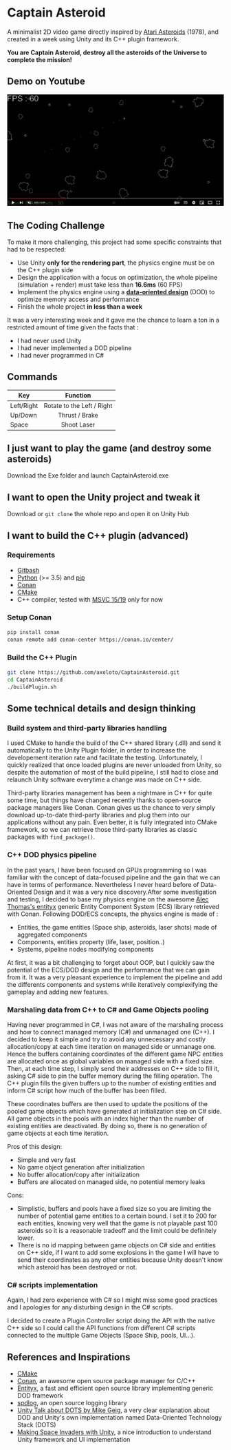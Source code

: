 # Captain Asteroid

A minimalist 2D video game directly inspired by [Atari Asteroids](https://www.youtube.com/watch?v=WYSupJ5r2zo) (1978), and created in a week using Unity and its C++ plugin framework. 

**You are Captain Asteroid, destroy all the asteroids of the Universe to complete the mission!**

## Demo on Youtube
[![ytCaptainAsteroid](ytCaptainAsteroid.jpg)](https://www.youtube.com/watch?v=u3iGnAMILYUy "Video on Youtube")

## The Coding Challenge

To make it more challenging, this project had some specific constraints that had to be respected:
- Use Unity **only for the rendering part**, the physics engine must be on the C++ plugin side
- Design the application with a focus on optimization, the whole pipeline (simulation + render) must take less than **16.6ms** (60 FPS)
- Implement the physics engine using a **[data-oriented design](https://en.wikipedia.org/wiki/Data-oriented_design)** (DOD) to optimize memory access and performance
- Finish the whole project **in less than a week**

It was a very interesting week and it gave me the chance to learn a ton in a restricted amount of time given the facts that :
- I had never used Unity
- I had never implemented a DOD pipeline
- I had never programmed in C#
  


## Commands
| Key   |      Function      |
|----------|:-------------:|
| Left/Right |  Rotate to the Left / Right |
| Up/Down | Thrust / Brake |
| Space | Shoot Laser |


## I just want to play the game (and destroy some asteroids)
Download the Exe folder and launch CaptainAsteroid.exe

## I want to open the Unity project and tweak it
Download or `git clone` the whole repo and open it on Unity Hub

## I want to build the C++ plugin (advanced)

### Requirements

- [Gitbash](https://git-scm.com/downloads)
- [Python](https://www.python.org/) (>= 3.5) and [pip](https://pypi.org/project/pip/)
- [Conan](https://conan.io/)
- [CMake](https://cmake.org/download/)
- C++ compiler, tested with [MSVC 15/19](https://visualstudio.microsoft.com/vs/features/cplusplus/) only for now 

### Setup Conan

```bash
pip install conan
conan remote add conan-center https://conan.io/center/
```
### Build the C++ Plugin

```bash
git clone https://github.com/axoloto/CaptainAsteroid.git
cd CaptainAsteroid
./buildPlugin.sh
```

## Some technical details and design thinking

### Build system and third-party libraries handling
I used CMake to handle the build of the C++ shared library (.dll) and send it automatically to the Unity Plugin folder, in order to increase the developement iteration rate and facilitate the testing. Unfortunately, I quickly realized that once loaded plugins are never unloaded from Unity, so despite the automation of most of the build pipeline, I still had to close and relaunch Unity software everytime a change was made on C++ side. 

Third-party libraries management has been a nightmare in C++ for quite some time, but things have changed recently thanks to open-source package managers like Conan. Conan gives us the chance to very simply download up-to-date third-party libraries and plug them into our applications without any pain. Even better, it is fully integrated into CMake framework, so we can retrieve those third-party libraries as classic packages with `find_package()`.

### C++ DOD physics pipeline
In the past years, I have been focused on GPUs programming so I was familiar with the concept of data-focused pipeline and the gain that we can have in terms of performance. Nevertheless I never heard before of Data-Oriented Design and it was a very nice discovery.After some investigation and testing, I decided to base my physics engine on the awesome [Alec Thomas's entityx](https://github.com/alecthomas/entityx) generic Entity Component System (ECS) library retrieved with Conan. Following DOD/ECS concepts, the physics engine is made of :
- Entities, the game entities (Space ship, asteroids, laser shots) made of aggregated components
- Components, entities property (life, laser, position..)
- Systems, pipeline nodes modifying components

At first, it was a bit challenging to forget about OOP, but I quickly saw the potential of the ECS/DOD design and the performance that we can gain from it. It was a very pleasant experience to implement the pipeline and add the differents components and systems while iteratively complexifying the gameplay and adding new features.

### Marshaling data from C++ to C# and Game Objects pooling
Having never programmed in C#, I was not aware of the marshaling process and how to connect managed memory (C#) and unmanaged one (C++). I decided to keep it simple and try to avoid any unnecessary and costly allocation/copy at each time iteration on managed side or unmanage one. Hence the buffers containing coordinates of the different game NPC entities are allocated once as global variables on managed side with a fixed size. Then, at each time step, I simply send their addresses on C++ side to fill it, asking C# side to pin the buffer memory during the filling operation. The C++ plugin fills the given buffers up to the number of existing entities and inform C# script how much of the buffer has been filled.

These coordinates buffers are then used to update the positions of the pooled game objects which have generated at initialization step on C# side. All game objects in the pools with an index higher than the number of existing entities are deactivated. By doing so, there is no generation of game objects at each time iteration.

Pros of this design:
- Simple and very fast
- No game object generation after initialization
- No buffer allocation/copy after initialization
- Buffers are allocated on managed side, no potential memory leaks

Cons:
- Simplistic, buffers and pools have a fixed size so you are limiting the number of potential game entities to a certain bound. I set it to 200 for each entities, knowing very well that the game is not playable past 100 asteroids so it is a reasonable tradeoff and the limit could be definitely lower.
- There is no id mapping between game objects on C# side and entities on C++ side, if I want to add some explosions in the game I will have to send their coordinates as any other entities because Unity doesn't know which asteroid has been destroyed or not.

### C# scripts implementation

Again, I had zero experience with C# so I might miss some good practices and I apologies for any disturbing design in the C# scripts.

I decided to create a Plugin Controller script doing the API with the native C++ side so I could call the API functions from different C# scripts connected to the multiple Game Objects (Space Ship, pools, UI...).

## References and Inspirations

- [CMake](https://cmake.org/)
- [Conan](https://conan.io/), an awesome open source package manager for C/C++
- [Entityx](https://github.com/alecthomas/entityx), a fast and efficient open source library implementing generic DOD framework
- [spdlog](https://github.com/gabime/spdlog), an open source logging library
- [Unity Talk about DOTS by Mike Geig](https://www.youtube.com/watch?v=BNMrevfB6Q0&list=PLX2vGYjWbI0S1wHRTyDiPtKLEPTWFi4cd&index=1), a very clear explanation about DOD and Unity's own implementation named Data-Oriented Technology Stack (DOTS)
- [Making Space Invaders with Unity](https://www.youtube.com/watch?v=cnfwNzpoIlA), a nice introduction to understand Unity framework and UI implementation
